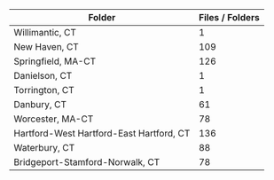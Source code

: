 | Folder                                   |   Files / Folders |
|------------------------------------------|-------------------|
| Willimantic, CT                          |                 1 |
| New Haven, CT                            |               109 |
| Springfield, MA-CT                       |               126 |
| Danielson, CT                            |                 1 |
| Torrington, CT                           |                 1 |
| Danbury, CT                              |                61 |
| Worcester, MA-CT                         |                78 |
| Hartford-West Hartford-East Hartford, CT |               136 |
| Waterbury, CT                            |                88 |
| Bridgeport-Stamford-Norwalk, CT          |                78 |